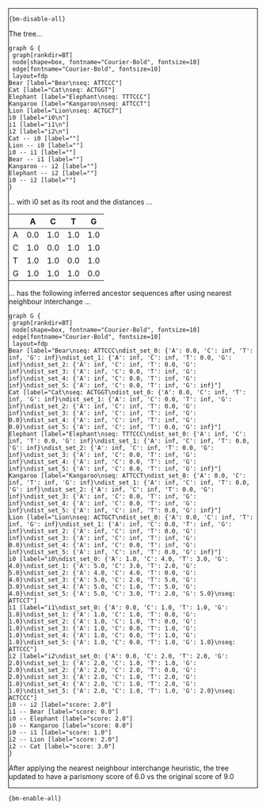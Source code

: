 <div style="border:1px solid black;">

`{bm-disable-all}`

The tree...

```{dot}
graph G {
 graph[rankdir=BT]
 node[shape=box, fontname="Courier-Bold", fontsize=10]
 edge[fontname="Courier-Bold", fontsize=10]
 layout=fdp
Bear [label="Bear\nseq: ATTCCC"]
Cat [label="Cat\nseq: ACTGGT"]
Elephant [label="Elephant\nseq: TTTCCC"]
Kangaroo [label="Kangaroo\nseq: ATTCCT"]
Lion [label="Lion\nseq: ACTGCT"]
i0 [label="i0\n"]
i1 [label="i1\n"]
i2 [label="i2\n"]
Cat -- i0 [label=""]
Lion -- i0 [label=""]
i0 -- i1 [label=""]
Bear -- i1 [label=""]
Kangaroo -- i2 [label=""]
Elephant -- i2 [label=""]
i0 -- i2 [label=""]
}
```

... with i0 set as its root and the distances ...

<table>
<thead><tr>
<th></th>
<th>A</th>
<th>C</th>
<th>T</th>
<th>G</th>
</tr></thead>
<tbody>
<tr>
<td>A</td>
<td>0.0</td>
<td>1.0</td>
<td>1.0</td>
<td>1.0</td>
</tr>
<tr>
<td>C</td>
<td>1.0</td>
<td>0.0</td>
<td>1.0</td>
<td>1.0</td>
</tr>
<tr>
<td>T</td>
<td>1.0</td>
<td>1.0</td>
<td>0.0</td>
<td>1.0</td>
</tr>
<tr>
<td>G</td>
<td>1.0</td>
<td>1.0</td>
<td>1.0</td>
<td>0.0</td>
</tr>
</tbody>
</table>

... has the following inferred ancestor sequences after using nearest neighbour interchange ...

```{dot}
graph G {
 graph[rankdir=BT]
 node[shape=box, fontname="Courier-Bold", fontsize=10]
 edge[fontname="Courier-Bold", fontsize=10]
 layout=fdp
Bear [label="Bear\nseq: ATTCCC\ndist_set_0: {'A': 0.0, 'C': inf, 'T': inf, 'G': inf}\ndist_set_1: {'A': inf, 'C': inf, 'T': 0.0, 'G': inf}\ndist_set_2: {'A': inf, 'C': inf, 'T': 0.0, 'G': inf}\ndist_set_3: {'A': inf, 'C': 0.0, 'T': inf, 'G': inf}\ndist_set_4: {'A': inf, 'C': 0.0, 'T': inf, 'G': inf}\ndist_set_5: {'A': inf, 'C': 0.0, 'T': inf, 'G': inf}"]
Cat [label="Cat\nseq: ACTGGT\ndist_set_0: {'A': 0.0, 'C': inf, 'T': inf, 'G': inf}\ndist_set_1: {'A': inf, 'C': 0.0, 'T': inf, 'G': inf}\ndist_set_2: {'A': inf, 'C': inf, 'T': 0.0, 'G': inf}\ndist_set_3: {'A': inf, 'C': inf, 'T': inf, 'G': 0.0}\ndist_set_4: {'A': inf, 'C': inf, 'T': inf, 'G': 0.0}\ndist_set_5: {'A': inf, 'C': inf, 'T': 0.0, 'G': inf}"]
Elephant [label="Elephant\nseq: TTTCCC\ndist_set_0: {'A': inf, 'C': inf, 'T': 0.0, 'G': inf}\ndist_set_1: {'A': inf, 'C': inf, 'T': 0.0, 'G': inf}\ndist_set_2: {'A': inf, 'C': inf, 'T': 0.0, 'G': inf}\ndist_set_3: {'A': inf, 'C': 0.0, 'T': inf, 'G': inf}\ndist_set_4: {'A': inf, 'C': 0.0, 'T': inf, 'G': inf}\ndist_set_5: {'A': inf, 'C': 0.0, 'T': inf, 'G': inf}"]
Kangaroo [label="Kangaroo\nseq: ATTCCT\ndist_set_0: {'A': 0.0, 'C': inf, 'T': inf, 'G': inf}\ndist_set_1: {'A': inf, 'C': inf, 'T': 0.0, 'G': inf}\ndist_set_2: {'A': inf, 'C': inf, 'T': 0.0, 'G': inf}\ndist_set_3: {'A': inf, 'C': 0.0, 'T': inf, 'G': inf}\ndist_set_4: {'A': inf, 'C': 0.0, 'T': inf, 'G': inf}\ndist_set_5: {'A': inf, 'C': inf, 'T': 0.0, 'G': inf}"]
Lion [label="Lion\nseq: ACTGCT\ndist_set_0: {'A': 0.0, 'C': inf, 'T': inf, 'G': inf}\ndist_set_1: {'A': inf, 'C': 0.0, 'T': inf, 'G': inf}\ndist_set_2: {'A': inf, 'C': inf, 'T': 0.0, 'G': inf}\ndist_set_3: {'A': inf, 'C': inf, 'T': inf, 'G': 0.0}\ndist_set_4: {'A': inf, 'C': 0.0, 'T': inf, 'G': inf}\ndist_set_5: {'A': inf, 'C': inf, 'T': 0.0, 'G': inf}"]
i0 [label="i0\ndist_set_0: {'A': 1.0, 'C': 4.0, 'T': 3.0, 'G': 4.0}\ndist_set_1: {'A': 5.0, 'C': 3.0, 'T': 2.0, 'G': 5.0}\ndist_set_2: {'A': 4.0, 'C': 4.0, 'T': 0.0, 'G': 4.0}\ndist_set_3: {'A': 5.0, 'C': 2.0, 'T': 5.0, 'G': 3.0}\ndist_set_4: {'A': 5.0, 'C': 1.0, 'T': 5.0, 'G': 4.0}\ndist_set_5: {'A': 5.0, 'C': 3.0, 'T': 2.0, 'G': 5.0}\nseq: ATTCCT"]
i1 [label="i1\ndist_set_0: {'A': 0.0, 'C': 1.0, 'T': 1.0, 'G': 1.0}\ndist_set_1: {'A': 1.0, 'C': 1.0, 'T': 0.0, 'G': 1.0}\ndist_set_2: {'A': 1.0, 'C': 1.0, 'T': 0.0, 'G': 1.0}\ndist_set_3: {'A': 1.0, 'C': 0.0, 'T': 1.0, 'G': 1.0}\ndist_set_4: {'A': 1.0, 'C': 0.0, 'T': 1.0, 'G': 1.0}\ndist_set_5: {'A': 1.0, 'C': 0.0, 'T': 1.0, 'G': 1.0}\nseq: ATTCCC"]
i2 [label="i2\ndist_set_0: {'A': 0.0, 'C': 2.0, 'T': 2.0, 'G': 2.0}\ndist_set_1: {'A': 2.0, 'C': 1.0, 'T': 1.0, 'G': 2.0}\ndist_set_2: {'A': 2.0, 'C': 2.0, 'T': 0.0, 'G': 2.0}\ndist_set_3: {'A': 2.0, 'C': 1.0, 'T': 2.0, 'G': 1.0}\ndist_set_4: {'A': 2.0, 'C': 1.0, 'T': 2.0, 'G': 1.0}\ndist_set_5: {'A': 2.0, 'C': 1.0, 'T': 1.0, 'G': 2.0}\nseq: ACTCCC"]
i0 -- i2 [label="score: 2.0"]
i1 -- Bear [label="score: 0.0"]
i0 -- Elephant [label="score: 2.0"]
i0 -- Kangaroo [label="score: 0.0"]
i0 -- i1 [label="score: 1.0"]
i2 -- Lion [label="score: 2.0"]
i2 -- Cat [label="score: 3.0"]
}
```

After applying the nearest neighbour interchange heuristic, the tree updated to have a parismony score of 6.0 vs the original score of 9.0

</div>

`{bm-enable-all}`

